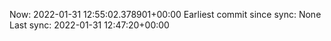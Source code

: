 Now: 2022-01-31 12:55:02.378901+00:00 Earliest commit since sync: None Last sync: 2022-01-31 12:47:20+00:00
